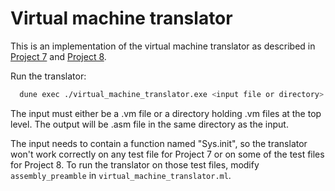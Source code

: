 # Virtual machine translator

This is an implementation of the virtual machine translator as described in
[Project 7](https://www.nand2tetris.org/project07) and [Project
8](https://www.nand2tetris.org/project08).

Run the translator:
```sh
  dune exec ./virtual_machine_translator.exe <input file or directory>
```

The input must either be a .vm file or a directory holding .vm files at the top
level. The output will be  .asm file in the same directory as the input.

The input needs to contain a function named "Sys.init", so the translator won't
work correctly on any test file for Project 7 or on some of the test files for
Project 8. To run the translator on those test files, modify `assembly_preamble`
in `virtual_machine_translator.ml`.
